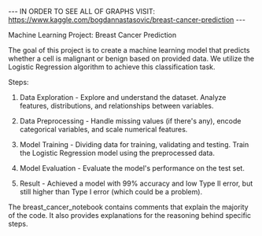 --- IN ORDER TO SEE ALL OF GRAPHS VISIT: https://www.kaggle.com/bogdannastasovic/breast-cancer-prediction ---

Machine Learning Project: Breast Cancer Prediction

The goal of this project is to create a machine learning model that predicts whether a cell is malignant or benign based on provided data. We utilize the Logistic Regression algorithm to achieve this classification task.

Steps:

1. Data Exploration - Explore and understand the dataset. Analyze features, distributions, and relationships between variables.

2. Data Preprocessing - Handle missing values (if there's any), encode categorical variables, and scale numerical features.

3. Model Training - Dividing data for training, validating and testing. Train the Logistic Regression model using the preprocessed data.

4. Model Evaluation - Evaluate the model's performance on the test set.

5. Result - Achieved a model with 99% accuracy and low Type II error, but still higher than Type I error (which could be a problem).

The breast_cancer_notebook contains comments that explain the majority of the code. It also provides explanations for the reasoning behind specific steps. 

